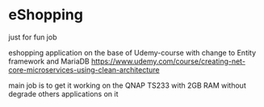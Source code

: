 # eShopping

just for fun job 

eshopping application on the base of Udemy-course with change to Entity framework and MariaDB
https://www.udemy.com/course/creating-net-core-microservices-using-clean-architecture

main job is to get it working on the QNAP TS233 with 2GB RAM without degrade others applications on it